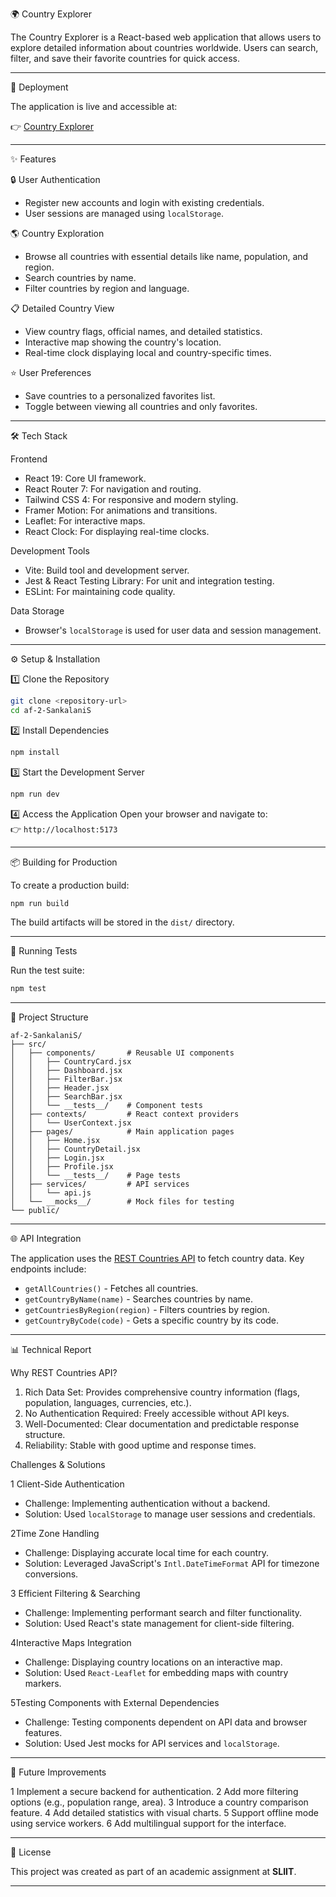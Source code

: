 🌍 Country Explorer

The Country Explorer is a React-based web application that allows users to explore detailed information about countries worldwide. Users can search, filter, and save their favorite countries for quick access.

---

🚀 Deployment

The application is live and accessible at:

👉 [Country Explorer](https://country-explorer.vercel.app/)

---

✨ Features

🔒 User Authentication
- Register new accounts and login with existing credentials.
- User sessions are managed using `localStorage`.

🌎 Country Exploration
- Browse all countries with essential details like name, population, and region.
- Search countries by name.
- Filter countries by region and language.

📋 Detailed Country View
- View country flags, official names, and detailed statistics.
- Interactive map showing the country's location.
- Real-time clock displaying local and country-specific times.

⭐ User Preferences
- Save countries to a personalized favorites list.
- Toggle between viewing all countries and only favorites.

---

🛠️ Tech Stack

Frontend
- React 19: Core UI framework.
- React Router 7: For navigation and routing.
- Tailwind CSS 4: For responsive and modern styling.
- Framer Motion: For animations and transitions.
- Leaflet: For interactive maps.
- React Clock: For displaying real-time clocks.

Development Tools
- Vite: Build tool and development server.
- Jest & React Testing Library: For unit and integration testing.
- ESLint: For maintaining code quality.

Data Storage
- Browser's `localStorage` is used for user data and session management.

---

⚙️ Setup & Installation

1️⃣ Clone the Repository
```bash
git clone <repository-url>
cd af-2-SankalaniS
```

2️⃣ Install Dependencies
```bash
npm install
```

3️⃣ Start the Development Server
```bash
npm run dev
```

4️⃣ Access the Application
Open your browser and navigate to:  
👉 `http://localhost:5173`

---

📦 Building for Production

To create a production build:
```bash
npm run build
```
The build artifacts will be stored in the `dist/` directory.

---

🧪 Running Tests

Run the test suite:
```bash
npm test
```

---

📂 Project Structure

```
af-2-SankalaniS/
├── src/
│   ├── components/       # Reusable UI components
│   │   ├── CountryCard.jsx
│   │   ├── Dashboard.jsx
│   │   ├── FilterBar.jsx
│   │   ├── Header.jsx
│   │   ├── SearchBar.jsx
│   │   └── __tests__/    # Component tests
│   ├── contexts/         # React context providers
│   │   └── UserContext.jsx
│   ├── pages/            # Main application pages
│   │   ├── Home.jsx
│   │   ├── CountryDetail.jsx
│   │   ├── Login.jsx
│   │   ├── Profile.jsx
│   │   └── __tests__/    # Page tests
│   ├── services/         # API services
│   │   └── api.js
│   └── __mocks__/        # Mock files for testing
└── public/
```

---

🌐 API Integration

The application uses the [REST Countries API](https://restcountries.com/v3.1) to fetch country data. Key endpoints include:

- `getAllCountries()` - Fetches all countries.
- `getCountryByName(name)` - Searches countries by name.
- `getCountriesByRegion(region)` - Filters countries by region.
- `getCountryByCode(code)` - Gets a specific country by its code.

---

📊 Technical Report

Why REST Countries API?
1. Rich Data Set: Provides comprehensive country information (flags, population, languages, currencies, etc.).
2. No Authentication Required: Freely accessible without API keys.
3. Well-Documented: Clear documentation and predictable response structure.
4. Reliability: Stable with good uptime and response times.

Challenges & Solutions

1️ Client-Side Authentication
- Challenge: Implementing authentication without a backend.
- Solution: Used `localStorage` to manage user sessions and credentials.

2️Time Zone Handling
- Challenge: Displaying accurate local time for each country.
- Solution: Leveraged JavaScript's `Intl.DateTimeFormat` API for timezone conversions.

3️ Efficient Filtering & Searching
- Challenge: Implementing performant search and filter functionality.
- Solution: Used React's state management for client-side filtering.

4️Interactive Maps Integration
- Challenge: Displaying country locations on an interactive map.
- Solution: Used `React-Leaflet` for embedding maps with country markers.

5️Testing Components with External Dependencies
- Challenge: Testing components dependent on API data and browser features.
- Solution: Used Jest mocks for API services and `localStorage`.

---

🚀 Future Improvements

1 Implement a secure backend for authentication.
2 Add more filtering options (e.g., population range, area).
3 Introduce a country comparison feature.
4 Add detailed statistics with visual charts.
5 Support offline mode using service workers.
6 Add multilingual support for the interface.

---

📜 License

This project was created as part of an academic assignment at **SLIIT**.

---